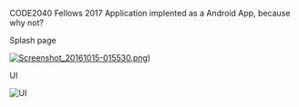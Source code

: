 CODE2040 Fellows 2017 Application implented as a Android App, because why not?

Splash page

[![Screenshot_20161015-015530.png](https://s12.postimg.org/x5i2hn219/Screenshot_20161015_015530.png)](https://postimg.org/image/lge2tob2h/))

UI

![UI](http://i.imgur.com/nBdSik2.png)

